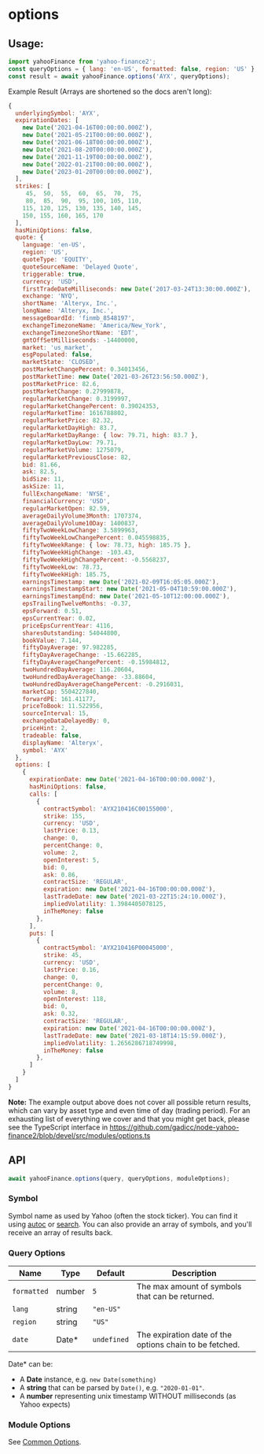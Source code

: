 # options

## Usage:

```js
import yahooFinance from 'yahoo-finance2';
const queryOptions = { lang: 'en-US', formatted: false, region: 'US' };
const result = await yahooFinance.options('AYX', queryOptions);
```
Example Result (Arrays are shortened so the docs aren't long):
```js
{
  underlyingSymbol: 'AYX',
  expirationDates: [
    new Date('2021-04-16T00:00:00.000Z'),
    new Date('2021-05-21T00:00:00.000Z'),
    new Date('2021-06-18T00:00:00.000Z'),
    new Date('2021-08-20T00:00:00.000Z'),
    new Date('2021-11-19T00:00:00.000Z'),
    new Date('2022-01-21T00:00:00.000Z'),
    new Date('2023-01-20T00:00:00.000Z'),
  ],
  strikes: [
     45,  50,  55,  60,  65,  70,  75,
     80,  85,  90,  95, 100, 105, 110,
    115, 120, 125, 130, 135, 140, 145,
    150, 155, 160, 165, 170
  ],
  hasMiniOptions: false,
  quote: {
    language: 'en-US',
    region: 'US',
    quoteType: 'EQUITY',
    quoteSourceName: 'Delayed Quote',
    triggerable: true,
    currency: 'USD',
    firstTradeDateMilliseconds: new Date('2017-03-24T13:30:00.000Z'),
    exchange: 'NYQ',
    shortName: 'Alteryx, Inc.',
    longName: 'Alteryx, Inc.',
    messageBoardId: 'finmb_8548197',
    exchangeTimezoneName: 'America/New_York',
    exchangeTimezoneShortName: 'EDT',
    gmtOffSetMilliseconds: -14400000,
    market: 'us_market',
    esgPopulated: false,
    marketState: 'CLOSED',
    postMarketChangePercent: 0.34013456,
    postMarketTime: new Date('2021-03-26T23:56:50.000Z'),
    postMarketPrice: 82.6,
    postMarketChange: 0.27999878,
    regularMarketChange: 0.3199997,
    regularMarketChangePercent: 0.39024353,
    regularMarketTime: 1616788802,
    regularMarketPrice: 82.32,
    regularMarketDayHigh: 83.7,
    regularMarketDayRange: { low: 79.71, high: 83.7 },
    regularMarketDayLow: 79.71,
    regularMarketVolume: 1275079,
    regularMarketPreviousClose: 82,
    bid: 81.66,
    ask: 82.5,
    bidSize: 11,
    askSize: 11,
    fullExchangeName: 'NYSE',
    financialCurrency: 'USD',
    regularMarketOpen: 82.59,
    averageDailyVolume3Month: 1707374,
    averageDailyVolume10Day: 1400837,
    fiftyTwoWeekLowChange: 3.5899963,
    fiftyTwoWeekLowChangePercent: 0.045598835,
    fiftyTwoWeekRange: { low: 78.73, high: 185.75 },
    fiftyTwoWeekHighChange: -103.43,
    fiftyTwoWeekHighChangePercent: -0.5568237,
    fiftyTwoWeekLow: 78.73,
    fiftyTwoWeekHigh: 185.75,
    earningsTimestamp: new Date('2021-02-09T16:05:05.000Z'),
    earningsTimestampStart: new Date('2021-05-04T10:59:00.000Z'),
    earningsTimestampEnd: new Date('2021-05-10T12:00:00.000Z'),
    epsTrailingTwelveMonths: -0.37,
    epsForward: 0.51,
    epsCurrentYear: 0.02,
    priceEpsCurrentYear: 4116,
    sharesOutstanding: 54044800,
    bookValue: 7.144,
    fiftyDayAverage: 97.982285,
    fiftyDayAverageChange: -15.662285,
    fiftyDayAverageChangePercent: -0.15984812,
    twoHundredDayAverage: 116.20604,
    twoHundredDayAverageChange: -33.88604,
    twoHundredDayAverageChangePercent: -0.2916031,
    marketCap: 5504227840,
    forwardPE: 161.41177,
    priceToBook: 11.522956,
    sourceInterval: 15,
    exchangeDataDelayedBy: 0,
    priceHint: 2,
    tradeable: false,
    displayName: 'Alteryx',
    symbol: 'AYX'
  },
  options: [
    {
      expirationDate: new Date('2021-04-16T00:00:00.000Z'),
      hasMiniOptions: false,
      calls: [
        {
          contractSymbol: 'AYX210416C00155000',
          strike: 155,
          currency: 'USD',
          lastPrice: 0.13,
          change: 0,
          percentChange: 0,
          volume: 2,
          openInterest: 5,
          bid: 0,
          ask: 0.86,
          contractSize: 'REGULAR',
          expiration: new Date('2021-04-16T00:00:00.000Z'),
          lastTradeDate: new Date('2021-03-22T15:24:10.000Z'),
          impliedVolatility: 1.3984405078125,
          inTheMoney: false
        },
      ],
      puts: [
        {
          contractSymbol: 'AYX210416P00045000',
          strike: 45,
          currency: 'USD',
          lastPrice: 0.16,
          change: 0,
          percentChange: 0,
          volume: 8,
          openInterest: 118,
          bid: 0,
          ask: 0.32,
          contractSize: 'REGULAR',
          expiration: new Date('2021-04-16T00:00:00.000Z'),
          lastTradeDate: new Date('2021-03-18T14:15:59.000Z'),
          impliedVolatility: 1.2656286718749998,
          inTheMoney: false
        },
      ]
    }
  ]
}
```

**Note:** The example output above does not cover all possible return results, which can vary by asset type and even time of day (trading period). For an exhausting list of everything we cover and that you might get back, please see the TypeScript interface in https://github.com/gadicc/node-yahoo-finance2/blob/devel/src/modules/options.ts

## API

```js
await yahooFinance.options(query, queryOptions, moduleOptions);
```

### Symbol

Symbol name as used by Yahoo (often the stock ticker).  You can find it
using [autoc](./autoc.md) or [search](./search.md).  You can also provide
an array of symbols, and you'll receive an array of results back.

### Query Options

| Name        | Type   | Default | Description                                                       |
| ----------- | ------ | ------- | ----------------------------------------------------------------- |
| `formatted` | number | `5`       | The max amount of symbols that can be returned.                   |
| `lang`      | string | `"en-US"` |                                                                   |
| `region`    | string | `"US"`    |                                                                   |
| `date`      | Date*  | `undefined` | The expiration date of the options chain to be fetched.           |

Date* can be:

* A **Date** instance, e.g. `new Date(something)`
* A **string** that can be parsed by `Date()`, e.g. `"2020-01-01"`.
* A **number** representing unix timestamp WITHOUT milliseconds (as Yahoo expects)

### Module Options

See [Common Options](../README.md#common-options).
